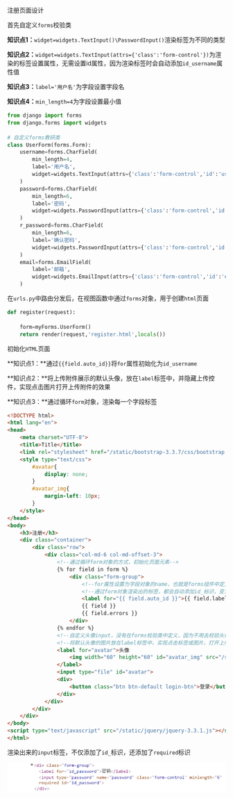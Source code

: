 注册页面设计

首先自定义`forms`校验类

**知识点1：**`widget=widgets.TextInput()\PasswordInput()`渲染标签为不同的类型

**知识点2：**`widget=widgets.TextInput(attrs={'class':'form-control'})`为渲染的标签设置属性，无需设置id属性，因为渲染标签时会自动添加`id_username`属性值

**知识点3：**`label='用户名'`为字段设置字段名

**知识点4：**`min_length=4`为字段设置最小值

```python
from django import forms
from django.forms import widgets

# 自定义forms教研类
class UserForm(forms.Form):
    username=forms.CharField(
        min_length=4,
        label='用户名',
        widget=widgets.TextInput(attrs={'class':'form-control','id':'username'})
    )
    password=forms.CharField(
        min_length=6,
        label='密码',
        widget=widgets.PasswordInput(attrs={'class':'form-control','id':'password'})
    )
    r_password=forms.CharField(
        min_length=6,
        label='确认密码',
        widget=widgets.PasswordInput(attrs={'class':'form-control','id':'r_password'})
    )
    email=forms.EmailField(
        label='邮箱',
        widget=widgets.EmailInput(attrs={'class':'form-control','id':'email'})
    )

```



在`urls.py`中路由分发后，在视图函数中通过`forms`对象，用于创建`html`页面

```python
def register(request):

    form=myForms.UserForm()
    return render(request,'register.html',locals())
```



初始化`HTML`页面

**知识点1：**通过`{{field.auto_id}}`将`for`属性初始化为`id_username`

**知识点2：**将上传附件展示的默认头像，放在`label`标签中，并隐藏上传控件，实现点击图片打开上传附件的效果

**知识点3：**通过循环`form`对象，渲染每一个字段标签

```html
<!DOCTYPE html>
<html lang="en">
<head>
    <meta charset="UTF-8">
    <title>Title</title>
    <link rel="stylesheet" href="/static/bootstrap-3.3.7/css/bootstrap.css">
    <style type="text/css">
        #avatar{
            display: none;
        }
        #avatar_img{
            margin-left: 10px;
        }
    </style>
</head>
<body>
    <h3>注册</h3>
    <div class="container">
        <div class="row">
            <div class="col-md-6 col-md-offset-3">
                <!--通过循环form对象的方式，初始化页面元素-->
                {% for field in form %}
                    <div class="form-group">
                        <!--for属性设置为字段对象的name，也就是forms组件中定义的字段名username...-->
                        <!--通过form对象渲染出的标签，都会自动添加id_标识，变为id_username，所以for属性写为{{ field.auto_id }}自动变为id_username-->
                       	<label for="{{ field.auto_id }}">{{ field.label }}</label>
                        {{ field }}
                        {{ field.errors }}
                    </div>
                {% endfor %}
                <!--自定义头像input，没有在forms校验类中定义，因为不用去校验头像-->
                <!--将默认头像的图片放在label标签中，实现点击标签或图片，打开上传附件控件的效果，再把上传附件用的input在css样式中隐藏-->
                <label for="avatar">头像
                	<img width="60" height="60" id="avatar_img" src="/static/img/default.jpg">
                </label>
                <input type="file" id="avatar">
                <div>
                    <button class="btn btn-default login-btn">登录</button>
                </div>
            </div>
        </div>
    </div>
</body>
<script type="text/javascript" src="/static/jquery/jquery-3.3.1.js"></script>
</html>
```



渲染出来的`input`标签，不仅添加了`id_`标识，还添加了`required`标识

![1544163010818](.\image\渲染input标签)